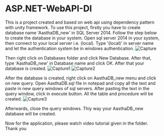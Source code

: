 # ASP.NET-WebAPI-DI

This is a project created and based on web api using dependency pattern with unity framework.
To use this project, firstly you have to create database name 'AasthaDB_new' in SQL Server 2014. 
Follow the step below to create the database in your system. 
Open sql server 2014 in your system, then connect to your local server i.e. (local). Type '(local)' in server name and let the authentication system be in windows authentication.
![Capture](https://user-images.githubusercontent.com/37012969/114829866-4d9de180-9deb-11eb-84d0-d525774794b9.PNG)

Then right click on Databases folder and click New Database. After that, type 'AasthaDB_new' in Database name and click OK. After that your database is created.
![Capture1](https://user-images.githubusercontent.com/37012969/114830222-bd13d100-9deb-11eb-8470-ade39b83a51b.PNG)
![Capture2](https://user-images.githubusercontent.com/37012969/114830410-e2084400-9deb-11eb-9819-846a800eadc0.PNG)

After the database is created, right click on AasthaDB_new menu and click on new query. Open AasthaDB.sql file in notepad and copy all the text and paste in new query windows of sql servers. After pasting the text in the query window, click in execute button. All the table and procedure will be created.
![Capture3](https://user-images.githubusercontent.com/37012969/114831472-25af7d80-9ded-11eb-9d3a-7adbeae5aeb4.PNG)

Afterwards, close the query windows.
Thiy way your AasthaDB_new database will be created.

Now for the application, please watch video tutorial given in the folder.
Thank you
